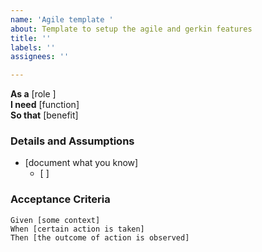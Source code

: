 ```yaml
---
name: 'Agile template '
about: Template to setup the agile and gerkin features
title: ''
labels: ''
assignees: ''

---
```


**As a** [role ]  
 **I need** [function]  
 **So that** [benefit]  
   
 ### Details and Assumptions
 * [document what you know]
   * [ ] 
 ### Acceptance Criteria  
   
 ```gherkin
 Given [some context]
 When [certain action is taken]
 Then [the outcome of action is observed]
